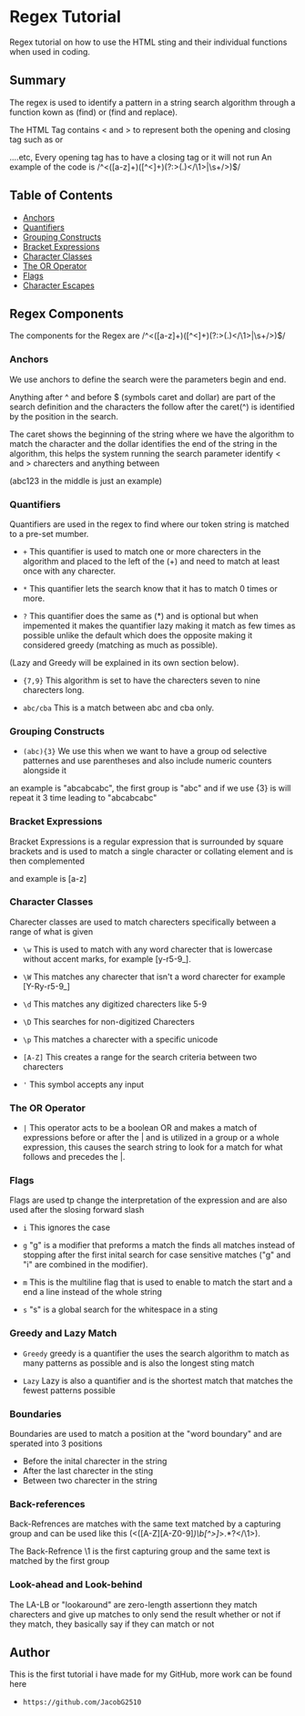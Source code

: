 # Regex Tutorial

Regex tutorial on how to use the HTML sting and their individual functions when used in coding.

## Summary

The regex is used to identify a pattern in a string search algorithm through a function kown as (find) or (find and replace).

The HTML Tag contains < and > to represent both the opening and closing tag such as or

....etc, Every opening tag has to have a closing tag or it will not run
An example of the code is /^<([a-z]+)([^<]+)(?:>(.)</\1>|\s+/>)$/

## Table of Contents

- [Anchors](#anchors)
- [Quantifiers](#quantifiers)
- [Grouping Constructs](#grouping-constructs)
- [Bracket Expressions](#bracket-expressions)
- [Character Classes](#character-classes)
- [The OR Operator](#the-or-operator)
- [Flags](#flags)
- [Character Escapes](#character-escapes)

## Regex Components
The components for the Regex are /^<([a-z]+)([^<]+)(?:>(.)</\1>|\s+/>)$/

### Anchors
We use anchors to define the search were the parameters begin and end.

Anything after ^ and before $ (symbols caret and dollar) are part of the search definition and the characters the follow after the caret(^) is identified by the position in the search.

The caret shows the beginning of the string where we have the algorithm to match the character and the dollar identifies the end of the string in the algorithm, this helps the system running the search parameter identify < and > charecters and anything between

(abc123 in the middle is just an example)

### Quantifiers
Quantifiers are used in the regex to find where our token string is matched to a pre-set mumber.

* `+`
This quantifier is used to match one or more charecters in the algorithm and placed to the left of the (+) and need to match at least once with any charecter.

* `*`
This quantifier lets the search know that it has to match 0 times or more.

* `?`
This quantifier does the same as (*) and is optional but when impemented it makes the quantifier lazy making it match as few times as possible unlike the default which does the opposite making it considered greedy (matching as much as possible).

(Lazy and Greedy will be explained in its own section below).

* `{7,9}`
This algorithm is set to have the charecters seven to nine charecters long.

* `abc/cba`
This is a match between abc and cba only.

### Grouping Constructs
* `(abc){3}`
We use this when we want to have a group od selective patternes and use parentheses and also include numeric counters alongside it

an example is "abcabcabc", the first group is "abc" and if we use {3} is will repeat it 3 time leading to "abcabcabc"

### Bracket Expressions
Bracket Expressions is a regular expression that is surrounded by square brackets and is used to match a single character or collating element and is then complemented

and example is [a-z]

### Character Classes
Charecter classes are used to match charecters specifically between a range of what is given 

* `\w`
This is used to match with any word charecter that is lowercase without accent marks, for example [y-r5-9_].

* `\W`
This matches any charecter that isn't a word charecter for example [Y-Ry-r5-9_]

* `\d`
This matches any digitized charecters like 5-9

* `\D`
This searches for non-digitized Charecters

* `\p`
This matches a charecter with a specific unicode 

* `[A-Z]`
This creates a range for the search criteria between two charecters

* `'`
This symbol accepts any input

### The OR Operator
* `|`
This operator acts to be a boolean OR and makes a match of expressions before or after the | and is utilized in a group or a whole expression, this causes the search string to look for a match for what follows and precedes the |.

### Flags
Flags are used tp change the interpretation of the expression and are also used after the slosing forward slash

* `i`
This ignores the case

* `g`
"g" is a modifier that preforms a match the finds all matches instead of stopping after the first inital search for case sensitive matches ("g" and "i" are combined in the modifier).

* `m`
This is the multiline flag that is used to enable to match the start and a end a line instead of the whole string 

* `s`
"s" is a global search for the whitespace in a sting 

### Greedy and Lazy Match

* `Greedy`
greedy is a quantifier the uses the search algorithm to match as many patterns as possible and is also the longest sting match

* `Lazy`
Lazy is also a quantifier and is the shortest match that matches the fewest patterns possible

### Boundaries

Boundaries are used to match a position at the "word boundary" and are sperated into 3 positions

* Before the inital charecter in the string 
* After the last charecter in the sting
* Between two charecter in the string 

### Back-references
Back-Refrences are matches with the same text matched by a capturing group and can be used like this (<([A-Z][A-Z0-9]*)\b[^>]*>.*?</\1>).

The Back-Refrence \1 is the first capturing group and the same text is matched by the first group
### Look-ahead and Look-behind

The LA-LB or "lookaround" are zero-length assertionn they match charecters and give up matches to only send the result whether or not if they match, they basically say if they can match or not

## Author

This is the first tutorial i have made for my GitHub, more work can be found here
* `https://github.com/JacobG2510`
